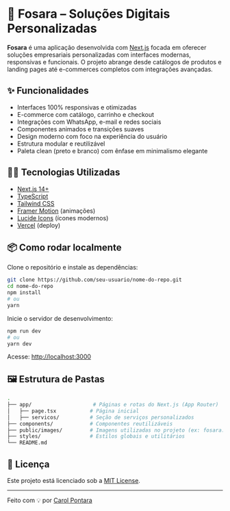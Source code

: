 
# 🚀 Fosara – Soluções Digitais Personalizadas

**Fosara** é uma aplicação desenvolvida com [Next.js](https://nextjs.org/) focada em oferecer soluções empresariais personalizadas com interfaces modernas, responsivas e funcionais. O projeto abrange desde catálogos de produtos e landing pages até e-commerces completos com integrações avançadas.

## ✨ Funcionalidades

- Interfaces 100% responsivas e otimizadas
- E-commerce com catálogo, carrinho e checkout
- Integrações com WhatsApp, e-mail e redes sociais
- Componentes animados e transições suaves
- Design moderno com foco na experiência do usuário
- Estrutura modular e reutilizável
- Paleta clean (preto e branco) com ênfase em minimalismo elegante

## 🧑‍💻 Tecnologias Utilizadas

- [Next.js 14+](https://nextjs.org/)
- [TypeScript](https://www.typescriptlang.org/)
- [Tailwind CSS](https://tailwindcss.com/)
- [Framer Motion](https://www.framer.com/motion/) (animações)
- [Lucide Icons](https://lucide.dev/) (ícones modernos)
- [Vercel](https://vercel.com/) (deploy)

## 📦 Como rodar localmente

Clone o repositório e instale as dependências:

```bash
git clone https://github.com/seu-usuario/nome-do-repo.git
cd nome-do-repo
npm install
# ou
yarn
````

Inicie o servidor de desenvolvimento:

```bash
npm run dev
# ou
yarn dev
```

Acesse: [http://localhost:3000](http://localhost:3000)

## 🖼️ Estrutura de Pastas

```bash
.
├── app/                    # Páginas e rotas do Next.js (App Router)
│   ├── page.tsx           # Página inicial
│   ├── servicos/          # Seção de serviços personalizados
├── components/            # Componentes reutilizáveis
├── public/images/         # Imagens utilizadas no projeto (ex: fosara.png)
├── styles/                # Estilos globais e utilitários
└── README.md
```

## 📄 Licença

Este projeto está licenciado sob a [MIT License](LICENSE).

---

Feito com 💡 por [Carol Pontara](https://github.com/carolpontara)

```
```
